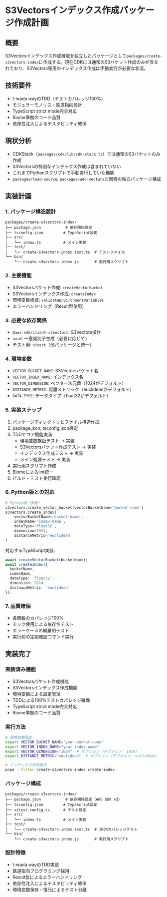 # S3Vectorsインデックス作成パッケージ作成計画

## 概要

S3Vectorsインデックス作成機能を独立したパッケージとして`packages/create-s3vectors-index`に作成する。現在CDKには通常のS3バケット作成のみが含まれており、S3Vectors専用のインデックス作成は手動実行が必要な状況。

## 技術要件

- t-wada wayのTDD（テストカバレッジ100%）
- モジュラーモノリス・鉄道指向設計
- TypeScript strict mode完全対応
- Biome準拠のコード品質
- 依存性注入によるテスタビリティ確保

## 現状分析

- CDKStack（`packages/cdk/lib/cdk-stack.ts`）では通常のS3バケットのみ作成
- S3Vectorsの特別なインデックス作成は含まれていない
- これまでPythonスクリプトで手動実行していた機能
- `packages/load-source`, `packages/add-vectors`と同様の独立パッケージ構成

## 実装計画

### 1. パッケージ構造設計

```text
packages/create-s3vectors-index/
├── package.json           # 依存関係設定
├── tsconfig.json         # TypeScript設定
├── src/
│   └── index.ts          # メイン実装
├── test/
│   └── create-s3vectors-index.test.ts  # テストファイル
└── bin/
    └── create-s3vectors-index.js       # 実行用スクリプト
```

### 2. 主要機能

- S3Vectorsバケット作成: `createVectorBucket`
- S3Vectorsインデックス作成: `createIndex`
- 環境変数検証: `validateEnvironmentVariables`
- エラーハンドリング（Result型使用）

### 3. 必要な依存関係

- `@aws-sdk/client-s3vectors`: S3Vectors操作
- `uuid`: 一意識別子生成（必要に応じて）
- テスト用: `vitest`（他パッケージと統一）

### 4. 環境変数

- `VECTOR_BUCKET_NAME`: S3Vectorsバケット名
- `VECTOR_INDEX_NAME`: インデックス名
- `VECTOR_DIMENSION`: ベクター次元数（1024がデフォルト）
- `DISTANCE_METRIC`: 距離メトリック（euclideanがデフォルト）
- `DATA_TYPE`: データタイプ（float32がデフォルト）

### 5. 実装ステップ

1. パッケージディレクトリとファイル構造作成
2. package.json, tsconfig.json設定
3. TDDでコア機能実装
   - 環境変数検証テスト → 実装
   - S3Vectorsバケット作成テスト → 実装
   - インデックス作成テスト → 実装
   - メイン処理テスト → 実装
4. 実行用スクリプト作成
5. Biomeによるlint統一
6. ビルド・テスト実行確認

### 6. Python版との対応

```python
# Python版（参考）
s3vectors.create_vector_bucket(vectorBucketName='bucket-name')
s3vectors.create_index(
    vectorBucketName='bucket-name',
    indexName='index-name',
    dataType='float32',
    dimension=1024,
    distanceMetric='euclidean'
)
```

対応するTypeScript実装:

```typescript
await createVectorBucket(bucketName);
await createIndex({
  bucketName,
  indexName,
  dataType: 'float32',
  dimension: 1024,
  distanceMetric: 'euclidean'
});
```

### 7. 品質確保

- 各関数のカバレッジ100%
- モック使用による依存性テスト
- エラーケースの網羅的テスト
- 実行前の定期確認コマンド実行

## 実装完了

### 実装済み機能

- S3Vectorsバケット作成機能
- S3Vectorsインデックス作成機能  
- 環境変数による設定管理
- TDDによる100%テストカバレッジ確保
- TypeScript strict mode完全対応
- Biome準拠のコード品質

### 実行方法

```bash
# 環境変数設定
export VECTOR_BUCKET_NAME="your-bucket-name"
export VECTOR_INDEX_NAME="your-index-name"
export VECTOR_DIMENSION="1024"  # オプション（デフォルト: 1024）
export DISTANCE_METRIC="euclidean"  # オプション（デフォルト: euclidean）

# インデックス作成実行
pnpm --filter create-s3vectors-index create-index
```

### パッケージ構成

```text
packages/create-s3vectors-index/
├── package.json           # 依存関係設定（AWS SDK v3）
├── tsconfig.json         # TypeScript設定
├── vitest.config.ts      # テスト設定
├── src/
│   └── index.ts          # メイン実装
├── test/
│   └── create-s3vectors-index.test.ts  # 100%カバレッジテスト
└── bin/
    └── create-s3vectors-index.js       # 実行用スクリプト
```

### 設計特徴

- t-wada wayのTDD実装
- 鉄道指向プログラミング採用
- Result型によるエラーハンドリング
- 依存性注入によるテスタビリティ確保
- 環境変数保存・復元によるテスト分離
